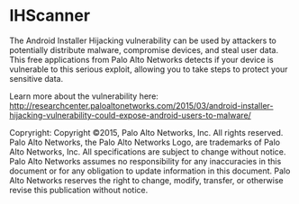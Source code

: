 # IHScanner

The Android Installer Hijacking vulnerability can be used by attackers to potentially distribute malware, compromise devices, and steal user data. This free applications from Palo Alto Networks detects if your device is vulnerable to this serious exploit, allowing you to take steps to protect your sensitive data. 

Learn more about the vulnerability here: http://researchcenter.paloaltonetworks.com/2015/03/android-installer-hijacking-vulnerability-could-expose-android-users-to-malware/

Copryright: Copyright ©2015, Palo Alto Networks, Inc. All rights reserved. Palo Alto Networks, the Palo Alto Networks Logo, are trademarks of Palo Alto Networks, Inc. All specifications are subject to change without notice. Palo Alto Networks assumes no responsibility for any inaccuracies in this document or for any obligation to update information in this document. Palo Alto Networks reserves the right to change, modify, transfer, or otherwise revise this publication without notice.
